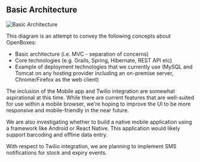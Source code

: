 
## Basic Architecture

![Basic Architecture](http://docs.openboxes.com/static/img/technology-soup.png)

This diagram is an attempt to convey the following concepts about OpenBoxes: 

* Basic architecture (i.e. MVC - separation of concerns)  
* Core technologies (e.g. Grails, Spring, Hibernate, REST API etc) 
* Example of deployment technologies that we currently use (MySQL and Tomcat on any hosting 
provider including an on-premise server, Chrome/Firefox as the web client)

The inclusion of the Mobile app and Twilio integration are somewhat aspirational at this time. 
While there are current features that are well-suited for use within a mobile browser, we're 
hoping to improve the UI to be more responsive and mobile-friendly in the near future. 

We are also investigating whether to build a native mobile application using a framework like 
Android or React Native. This application would likely support barcoding and offline data entry.

With respect to Twilio integration, we are planning to implement SMS notifications for stock 
and expiry events.
<!--stackedit_data:
eyJoaXN0b3J5IjpbLTEzOTk4MDExNjddfQ==
-->